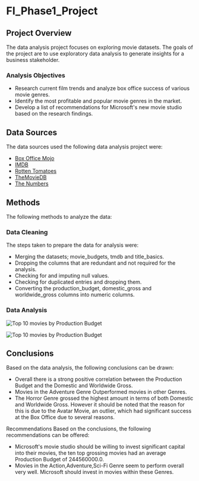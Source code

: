# FI_Phase1_Project

## Project Overview
The data analysis project focuses on exploring movie datasets. The goals of the project are to use exploratory data analysis to generate insights for a business stakeholder.

 ### Analysis Objectives
- Research current film trends and analyze box office success of various movie genres.
- Identify the most profitable and popular movie genres in the market.
- Develop a list of recommendations for Microsoft's new movie studio based on the research findings.

## Data Sources
The data sources used the following data analysis project were:
* [Box Office Mojo](https://www.boxofficemojo.com/)
* [IMDB](https://www.imdb.com/)
* [Rotten Tomatoes](https://www.rottentomatoes.com/)
* [TheMovieDB](https://www.themoviedb.org/)
* [The Numbers](https://www.the-numbers.com/)

## Methods
The following methods to analyze the data:
### Data Cleaning 
The steps taken to prepare the data for analysis were:
- Merging the datasets; movie_budgets, tmdb and title_basics.
- Dropping the columns that are redundant and not required for the analysis.
- Checking for and imputing null values.
- Checking for duplicated entries and dropping them.
- Converting the production_budget, domestic_gross and worldwide_gross columns into numeric columns.

### Data Analysis

![Top 10 movies by Production Budget](https://github.com/nyamskamau/FI_Phase1_Project/blob/main/image%201?raw=true) 

![Top 10 movies by Production Budget](https://github.com/nyamskamau/FI_Phase1_Project/blob/main/image%201?raw=true)


## Conclusions 
Based on the data analysis, the following conclusions can be drawn:
- Overall there is a strong positive correlation between the Production Budget and the Domestic and Worldwide Gross.
- Movies in the Adventure Genre Outperformed movies in other Genres.
- The Horror Genre grossed the highest amount in terms of both Domestic and Worldwide Gross. However it should be noted that the reason for this is due to the Avatar Movie, an outlier, which had significant success at the Box Office due to several reasons.

Recommendations
Based on the conclusions, the following recommendations can be offered:
- Microsoft's movie studio should be willing to invest significant capital into their movies, the ten top grossing movies had an average Production Budget of 244560000.0.
- Movies in the Action,Adventure,Sci-Fi Genre seem to perform overall very well. Microsoft should invest in movies within these Genres.

